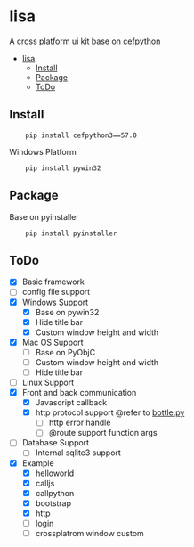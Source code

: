 # lisa
A cross platform ui kit base on [cefpython](https://github.com/cztomczak/cefpython)

- [lisa](#lisa)
    - [Install](#install)
    - [Package](#package)
    - [ToDo](#todo)

## Install
```
    pip install cefpython3==57.0
```

Windows Platform
```
    pip install pywin32
```

## Package
Base on pyinstaller
```
    pip install pyinstaller
```

## ToDo
 * [x] Basic framework
 * [ ] config file support
 * [x] Windows Support
    * [x] Base on pywin32 
    * [x] Hide title bar
    * [x] Custom window height and width
 * [x] Mac OS Support
     * [ ] Base on PyObjC
     * [ ] Custom window height and width
     * [ ] Hide title bar
 * [ ] Linux Support
 * [x] Front and back communication
     * [x] Javascript callback
     * [x] http protocol support @refer to [bottle.py](http://www.bottlepy.org/docs/dev/)
         * [ ] http error handle
         * [ ] @route support function args 
 * [ ] Database Support
     * [ ] Internal sqlite3 support   
 * [X] Example
     * [X] helloworld
     * [X] calljs
     * [X] callpython
     * [X] bootstrap
     * [X] http
     * [ ] login
     * [ ] crossplatrom window custom